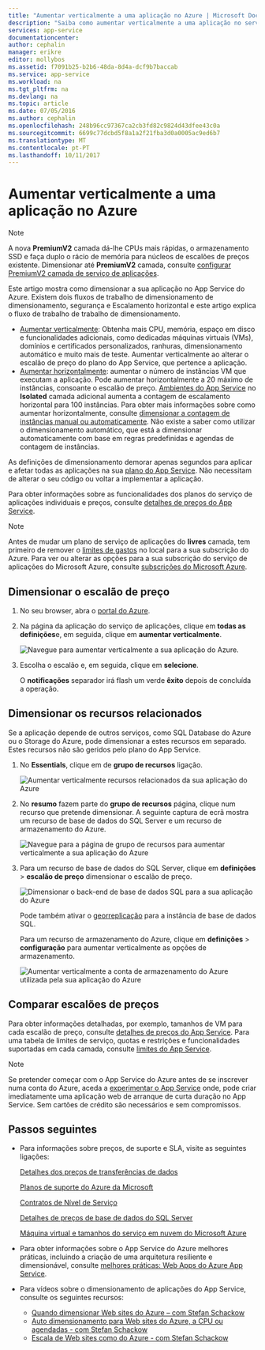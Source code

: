```yaml
---
title: "Aumentar verticalmente a uma aplicação no Azure | Microsoft Docs"
description: "Saiba como aumentar verticalmente a uma aplicação no serviço de aplicações do Azure para adicionar capacidade e funcionalidades."
services: app-service
documentationcenter: 
author: cephalin
manager: erikre
editor: mollybos
ms.assetid: f7091b25-b2b6-48da-8d4a-dcf9b7baccab
ms.service: app-service
ms.workload: na
ms.tgt_pltfrm: na
ms.devlang: na
ms.topic: article
ms.date: 07/05/2016
ms.author: cephalin
ms.openlocfilehash: 248b96cc97367ca2cb3fd82c9824d43dfee43c0a
ms.sourcegitcommit: 6699c77dcbd5f8a1a2f21fba3d0a0005ac9ed6b7
ms.translationtype: MT
ms.contentlocale: pt-PT
ms.lasthandoff: 10/11/2017
---
```

# <a name="scale-up-an-app-in-azure"></a>Aumentar verticalmente a uma aplicação no Azure

> [!NOTE]
> A nova **PremiumV2** camada dá-lhe CPUs mais rápidas, o armazenamento SSD e faça duplo o rácio de memória para núcleos de escalões de preços existente. Dimensionar até **PremiumV2** camada, consulte [configurar PremiumV2 camada de serviço de aplicações](app-service-configure-premium-tier.md).
>

Este artigo mostra como dimensionar a sua aplicação no App Service do Azure. Existem dois fluxos de trabalho de dimensionamento de dimensionamento, segurança e Escalamento horizontal e este artigo explica o fluxo de trabalho de trabalho de dimensionamento.

* [Aumentar verticalmente](https://en.wikipedia.org/wiki/Scalability#Horizontal_and_vertical_scaling): Obtenha mais CPU, memória, espaço em disco e funcionalidades adicionais, como dedicadas máquinas virtuais (VMs), domínios e certificados personalizados, ranhuras, dimensionamento automático e muito mais de teste. Aumentar verticalmente ao alterar o escalão de preço do plano do App Service, que pertence a aplicação.
* [Aumentar horizontalmente](https://en.wikipedia.org/wiki/Scalability#Horizontal_and_vertical_scaling): aumentar o número de instâncias VM que executam a aplicação.
  Pode aumentar horizontalmente a 20 máximo de instâncias, consoante o escalão de preço. [Ambientes do App Service](environment/intro.md) no **Isolated** camada adicional aumenta a contagem de escalamento horizontal para 100 instâncias. Para obter mais informações sobre como aumentar horizontalmente, consulte [dimensionar a contagem de instâncias manual ou automaticamente](../monitoring-and-diagnostics/insights-how-to-scale.md). Não existe a saber como utilizar o dimensionamento automático, que está a dimensionar automaticamente com base em regras predefinidas e agendas de contagem de instâncias.

As definições de dimensionamento demorar apenas segundos para aplicar e afetar todas as aplicações na sua [plano do App Service](../app-service/azure-web-sites-web-hosting-plans-in-depth-overview.md).
Não necessitam de alterar o seu código ou voltar a implementar a aplicação.

Para obter informações sobre as funcionalidades dos planos do serviço de aplicações individuais e preços, consulte [detalhes de preços do App Service](https://azure.microsoft.com/pricing/details/web-sites/).  

> [!NOTE]
> Antes de mudar um plano de serviço de aplicações do **livres** camada, tem primeiro de remover o [limites de gastos](https://azure.microsoft.com/pricing/spending-limits/) no local para a sua subscrição do Azure. Para ver ou alterar as opções para a sua subscrição do serviço de aplicações do Microsoft Azure, consulte [subscrições do Microsoft Azure][azuresubscriptions].
> 
> 

<a name="scalingsharedorbasic"></a>
<a name="scalingstandard"></a>

## <a name="scale-up-your-pricing-tier"></a>Dimensionar o escalão de preço
1. No seu browser, abra o [portal do Azure][portal].
2. Na página da aplicação do serviço de aplicações, clique em **todas as definições**e, em seguida, clique em **aumentar verticalmente**.
   
    ![Navegue para aumentar verticalmente a sua aplicação do Azure.][ChooseWHP]
3. Escolha o escalão e, em seguida, clique em **selecione**.
   
    O **notificações** separador irá flash um verde **êxito** depois de concluída a operação.

<a name="ScalingSQLServer"></a>

## <a name="scale-related-resources"></a>Dimensionar os recursos relacionados
Se a aplicação depende de outros serviços, como SQL Database do Azure ou o Storage do Azure, pode dimensionar a estes recursos em separado. Estes recursos não são geridos pelo plano do App Service.

1. No **Essentials**, clique em de **grupo de recursos** ligação.
   
    ![Aumentar verticalmente recursos relacionados da sua aplicação do Azure](./media/web-sites-scale/RGEssentialsLink.png)
2. No **resumo** fazem parte do **grupo de recursos** página, clique num recurso que pretende dimensionar. A seguinte captura de ecrã mostra um recurso de base de dados do SQL Server e um recurso de armazenamento do Azure.
   
    ![Navegue para a página de grupo de recursos para aumentar verticalmente a sua aplicação do Azure](./media/web-sites-scale/ResourceGroup.png)
3. Para um recurso de base de dados do SQL Server, clique em **definições** > **escalão de preço** dimensionar o escalão de preço.
   
    ![Dimensionar o back-end de base de dados SQL para a sua aplicação do Azure](./media/web-sites-scale/ScaleDatabase.png)
   
    Pode também ativar o [georreplicação](../sql-database/sql-database-geo-replication-overview.md) para a instância de base de dados SQL.
   
    Para um recurso de armazenamento do Azure, clique em **definições** > **configuração** para aumentar verticalmente as opções de armazenamento.
   
    ![Aumentar verticalmente a conta de armazenamento do Azure utilizada pela sua aplicação do Azure](./media/web-sites-scale/ScaleStorage.png)

<a name="OtherFeatures"></a>
<a name="devfeatures"></a>

## <a name="compare-pricing-tiers"></a>Comparar escalões de preços
Para obter informações detalhadas, por exemplo, tamanhos de VM para cada escalão de preço, consulte [detalhes de preços do App Service](https://azure.microsoft.com/pricing/details/web-sites/).
Para uma tabela de limites de serviço, quotas e restrições e funcionalidades suportadas em cada camada, consulte [limites do App Service](../azure-subscription-service-limits.md#app-service-limits).

> [!NOTE]
> Se pretender começar com o App Service do Azure antes de se inscrever numa conta do Azure, aceda a [experimentar o App Service](https://azure.microsoft.com/try/app-service/) onde, pode criar imediatamente uma aplicação web de arranque de curta duração no App Service. Sem cartões de crédito são necessários e sem compromissos.
> 
> 

<a name="Next Steps"></a>

## <a name="next-steps"></a>Passos seguintes
* Para informações sobre preços, de suporte e SLA, visite as seguintes ligações:
  
    [Detalhes dos preços de transferências de dados](https://azure.microsoft.com/pricing/details/data-transfers/)
  
    [Planos de suporte do Azure da Microsoft](https://azure.microsoft.com/support/plans/)
  
    [Contratos de Nível de Serviço](https://azure.microsoft.com/support/legal/sla/)
  
    [Detalhes de preços de base de dados do SQL Server](https://azure.microsoft.com/pricing/details/sql-database/)
  
    [Máquina virtual e tamanhos do serviço em nuvem do Microsoft Azure][vmsizes]
  
* Para obter informações sobre o App Service do Azure melhores práticas, incluindo a criação de uma arquitetura resiliente e dimensionável, consulte [melhores práticas: Web Apps do Azure App Service](http://blogs.msdn.com/b/windowsazure/archive/2014/02/10/best-practices-windows-azure-websites-waws.aspx).
* Para vídeos sobre o dimensionamento de aplicações do App Service, consulte os seguintes recursos:
  
  * [Quando dimensionar Web sites do Azure – com Stefan Schackow](https://azure.microsoft.com/resources/videos/azure-web-sites-free-vs-standard-scaling/)
  * [Auto dimensionamento para Web sites do Azure, a CPU ou agendadas - com Stefan Schackow](https://azure.microsoft.com/resources/videos/auto-scaling-azure-web-sites/)
  * [Escala de Web sites como do Azure - com Stefan Schackow](https://azure.microsoft.com/resources/videos/how-azure-web-sites-scale/)

<!-- LINKS -->
[vmsizes]:/pricing/details/app-service/
[SQLaccountsbilling]:http://go.microsoft.com/fwlink/?LinkId=234930
[azuresubscriptions]:http://go.microsoft.com/fwlink/?LinkID=235288
[portal]: https://portal.azure.com/

<!-- IMAGES -->
[ChooseWHP]: ./media/web-sites-scale/scale1ChooseWHP.png
[ResourceGroup]: ./media/web-sites-scale/scale10ResourceGroup.png
[ScaleDatabase]: ./media/web-sites-scale/scale11SQLScale.png
[GeoReplication]: ./media/web-sites-scale/scale12SQLGeoReplication.png
